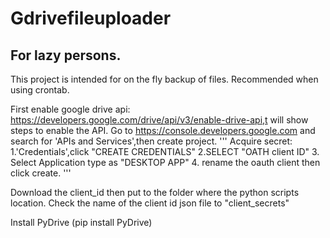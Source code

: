 # Gdrivefileuploader

## For lazy persons.

This project is intended for on the fly backup of files.
Recommended when using crontab.

First enable google drive api: https://developers.google.com/drive/api/v3/enable-drive-api,t will show steps to enable the API.
Go to https://console.developers.google.com and search for 'APIs and Services',then create project.
'''
Acquire secret:
   1.'Credentials',click "CREATE CREDENTIALS"
   2.SELECT "OATH client ID"
   3. Select Application type as "DESKTOP APP"
   4. rename the oauth client then click create.
'''

Download the client_id then put to the folder where the python scripts location.
Check the name of the client id json file to "client_secrets"

Install PyDrive (pip install PyDrive)
